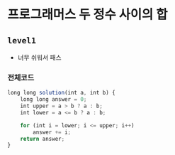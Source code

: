 # 프로그래머스 두 정수 사이의 합
`level1`
---
- 너무 쉬워서 패스

### 전체코드
```jsx
long long solution(int a, int b) {
	long long answer = 0;
	int upper = a > b ? a : b;
	int lower = a <= b ? a : b;

	for (int i = lower; i <= upper; i++)
		answer += i;
	return answer;
}
```
